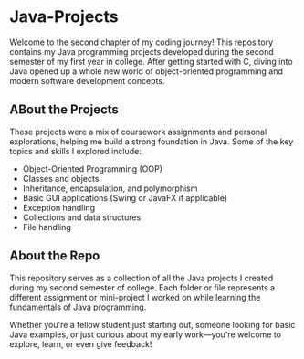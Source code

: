 # Java-Projects

Welcome to the second chapter of my coding journey! This repository contains my Java programming projects developed during the second semester of my first year in college. After getting started with C, diving into Java opened up a whole new world of object-oriented programming and modern software development concepts.

## ABout the Projects

These projects were a mix of coursework assignments and personal explorations, helping me build a strong foundation in Java. Some of the key topics and skills I explored include:
- Object-Oriented Programming (OOP)
- Classes and objects
- Inheritance, encapsulation, and polymorphism
- Basic GUI applications (Swing or JavaFX if applicable)
- Exception handling
- Collections and data structures
- File handling

## About the Repo

This repository serves as a collection of all the Java projects I created during my second semester of college. Each folder or file represents a different assignment or mini-project I worked on while learning the fundamentals of Java programming.

Whether you're a fellow student just starting out, someone looking for basic Java examples, or just curious about my early work—you're welcome to explore, learn, or even give feedback!
